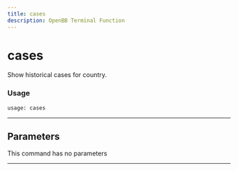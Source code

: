 ```yaml
---
title: cases
description: OpenBB Terminal Function
---
```


# cases

Show historical cases for country.

### Usage

```python
usage: cases
```

---

## Parameters

This command has no parameters

---

